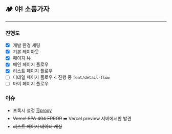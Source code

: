 ## 🏕️ 야! 소풍가자

---

### 진행도

- [x] 개발 환경 세팅
- [x] 기본 레이아웃
- [x] 페이지 뷰
- [x] 메인 페이지 플로우
- [x] 리스트 페이지 플로우
- [ ] 디테일 페이지 플로우 < 진행 중 `feat/detail-flow`
- [ ] 마이 페이지 플로우

### 이슈

- 프록시 설정
  [🗒️proxy](https://laced-snapdragon-0cd.notion.site/proxy-112e7dfd77448076a8b0ee89177987b4?pvs=4)
- ~~Vercel SPA 404 ERROR~~ ➡️ Vercel preview 서버에서만 발견
- ~~리스트 페이지 데이터 캐싱~~
